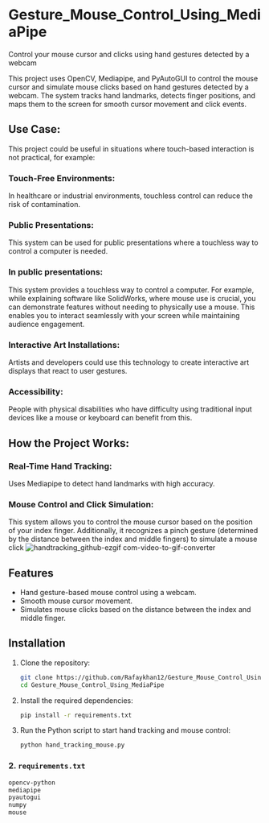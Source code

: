 # Gesture_Mouse_Control_Using_MediaPipe
Control your mouse cursor and clicks using hand gestures detected by a webcam

This project uses OpenCV, Mediapipe, and PyAutoGUI to control the mouse cursor and simulate mouse clicks based on hand gestures detected by a webcam. The system tracks hand landmarks, detects finger positions, and maps them to the screen for smooth cursor movement and click events.


## Use Case:
This project could be useful in situations where touch-based interaction is not practical, for example:

### Touch-Free Environments: 
In healthcare or industrial environments, touchless control can reduce the risk of contamination.
### Public Presentations: 
This system can be used for public presentations where a touchless way to control a computer is needed.
### In public presentations:
This system provides a touchless way to control a computer. For example, while explaining software like SolidWorks, where mouse use is crucial, you can demonstrate features without needing to physically use a mouse. This enables you to interact seamlessly with your screen while maintaining audience engagement.
### Interactive Art Installations: 
Artists and developers could use this technology to create interactive art displays that react to user gestures.
### Accessibility: 
People with physical disabilities who have difficulty using traditional input devices like a mouse or keyboard can benefit from this.

## How the Project Works:
### Real-Time Hand Tracking: 
Uses Mediapipe to detect hand landmarks with high accuracy.
### Mouse Control and Click Simulation:
This system allows you to control the mouse cursor based on the position of your index finger. Additionally, it recognizes a pinch gesture (determined by the distance between the index and middle fingers) to simulate a mouse click
![handtracking_github-ezgif com-video-to-gif-converter](https://github.com/user-attachments/assets/b4c604c6-4fd6-47ad-b826-ab68f685887b)
## Features
- Hand gesture-based mouse control using a webcam.
- Smooth mouse cursor movement.
- Simulates mouse clicks based on the distance between the index and middle finger.


## Installation
1. Clone the repository:
   ```bash
   git clone https://github.com/Rafaykhan12/Gesture_Mouse_Control_Using_MediaPipe.git
   cd Gesture_Mouse_Control_Using_MediaPipe
2. Install the required dependencies:
   ```bash
   pip install -r requirements.txt
3. Run the Python script to start hand tracking and mouse control:
   ```bash
   python hand_tracking_mouse.py
### 2. `requirements.txt`
```txt
opencv-python
mediapipe
pyautogui
numpy
mouse
